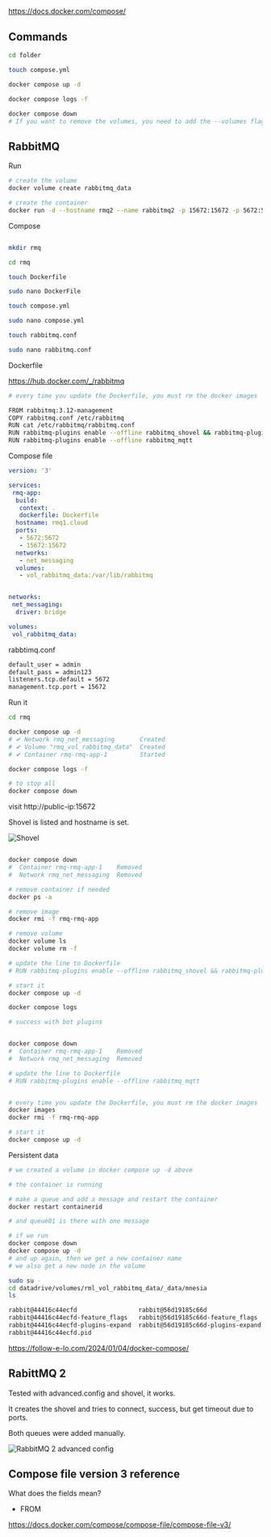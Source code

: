 ##


https://docs.docker.com/compose/

## Commands

```bash
cd folder

touch compose.yml

docker compose up -d

docker compose logs -f

docker compose down
# If you want to remove the volumes, you need to add the --volumes flag.

```

## RabbitMQ

Run

```bash
# create the volume
docker volume create rabbitmq_data

# create the container
docker run -d --hostname rmq2 --name rabbitmq2 -p 15672:15672 -p 5672:5672 --mount type=volume,src=rabbitmq_data,target=/var/lib/rabbitmq rabbitmq:3.12-management
```

Compose

```bash

mkdir rmq

cd rmq

touch Dockerfile

sudo nano DockerFile

touch compose.yml

sudo nano compose.yml

touch rabbitmq.conf

sudo nano rabbitmq.conf

```

Dockerfile

https://hub.docker.com/_/rabbitmq

```bash
# every time you update the Dockerfile, you must rm the docker images

FROM rabbitmq:3.12-management
COPY rabbitmq.conf /etc/rabbitmq
RUN cat /etc/rabbitmq/rabbitmq.conf
RUN rabbitmq-plugins enable --offline rabbitmq_shovel && rabbitmq-plugins enable --offline  rabbitmq_shovel_management
RUN rabbitmq-plugins enable --offline rabbitmq_mqtt

```
Compose file

```yml
version: '3'

services:
 rmq-app:
  build:
   context: .
   dockerfile: Dockerfile
  hostname: rmq1.cloud
  ports:
   - 5672:5672
   - 15672:15672
  networks:
   - net_messaging
  volumes:
   - vol_rabbitmq_data:/var/lib/rabbitmq


networks:
 net_messaging:
  driver: bridge

volumes:
 vol_rabbitmq_data:

```
rabbtimq.conf

```bash
default_user = admin
default_pass = admin123
listeners.tcp.default = 5672
management.tcp.port = 15672
```

Run it

```bash
cd rmq

docker compose up -d
# ✔ Network rmq_net_messaging       Created                                                                                                 
# ✔ Volume "rmq_vol_rabbitmq_data"  Created                                                                                                  
# ✔ Container rmq-rmq-app-1         Started 

docker compose logs -f

# to stop all
docker compose down


```

visit http://public-ip:15672

Shovel is listed and hostname is set.

![Shovel ](https://github.com/spawnmarvel/learning-docker/blob/main/images/shovel.jpg)

```bash

docker compose down
#  Container rmq-rmq-app-1    Removed                                                                                                      
#  Network rmq_net_messaging  Removed

# remove container if needed
docker ps -a

# remove image
docker rmi -f rmq-rmq-app

# remove volume
docker volume ls
docker volume rm -f 

# update the line to Dockerfile
# RUN rabbitmq-plugins enable --offline rabbitmq_shovel && rabbitmq-plugins enable --offline rabbitmq_shovel_management

# start it 
docker compose up -d

docker compose logs

# success with bot plugins


docker compose down
#  Container rmq-rmq-app-1    Removed                                                                                                      
#  Network rmq_net_messaging  Removed

# update the line to Dockerfile
# RUN rabbitmq-plugins enable --offline rabbitmq_mqtt


# every time you update the Dockerfile, you must rm the docker images
docker images
docker rmi -f rmq-rmq-app

# start it
docker compose up -d

```




Persistent data

```bash
# we created a volume in docker compose up -d above

# the container is running

# make a queue and add a message and restart the container
docker restart containerid

# and queue01 is there with one message

# if we run 
docker compose down
docker compose up -d 
# and up again, then we get a new container name
# we also get a new node in the volume

sudo su -
cd datadrive/volumes/rml_vol_rabbitmq_data/_data/mnesia
ls

rabbit@44416c44ecfd                 rabbit@56d19185c66d
rabbit@44416c44ecfd-feature_flags   rabbit@56d19185c66d-feature_flags
rabbit@44416c44ecfd-plugins-expand  rabbit@56d19185c66d-plugins-expand
rabbit@44416c44ecfd.pid


```
https://follow-e-lo.com/2024/01/04/docker-compose/

## RabittMQ 2

Tested with advanced.config and shovel, it works.

It creates the shovel and tries to connect, success, but get timeout due to ports.

Both queues were added manually.

![RabbitMQ 2 advanced config ](https://github.com/spawnmarvel/learning-docker/blob/main/images/rabbitmq_advanced2.jpg)



## Compose file version 3 reference

What does the fields mean?

* FROM


https://docs.docker.com/compose/compose-file/compose-file-v3/

